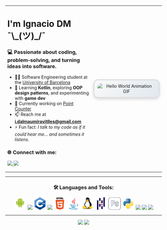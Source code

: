 <div align="center">

<table>
<tr>
<td width="55%" valign="top">

<h1 align="left"> I'm Ignacio DM ¯\_(ツ)_/¯</h1>
<h3 align="left">💻 Passionate about coding, problem‑solving, and turning ideas into software.</h3>

- 👨‍💻 Software Engineering student at the [University of Barcelona](https://web.ub.edu/es/)  
- 🌱 Learning **Kotlin**, exploring **OOP design patterns**, and experimenting with **game dev**  
- 🔭 Currently working on [Point Counter](https://github.com/IF-Enterprise/Points-Counter)  
- 📫 Reach me at **i.dalmaumiravitlles@gmail.com**  
- ⚡ Fun fact: *I talk to my code as if it could hear me… and sometimes it listens.*

<h3>🌐 Connect with me:</h3>
<p align="left">
<a href="https://twitter.com/ignaciodm100" target="_blank">
  <img src="https://raw.githubusercontent.com/rahuldkjain/github-profile-readme-generator/master/src/images/icons/Social/twitter.svg" width="30"/>
</a>
<a href="https://linkedin.com/in/ignacio-dalmau-miravitlles-195089335" target="_blank">
  <img src="https://raw.githubusercontent.com/rahuldkjain/github-profile-readme-generator/master/src/images/icons/Social/linked-in-alt.svg" width="30"/>
</a>
</p>

</td>

<td width="45%" align="center" valign="middle">

<div style="border: 3px solid #ddd; border-radius: 15px; padding: 10px; background: linear-gradient(135deg, #f9f9f9, #e1e8ef); box-shadow: 0 4px 10px rgba(0,0,0,0.15);">
  <img src="https://github.com/user-attachments/assets/103317c7-7c64-4fa7-aa7e-ac7f0d541c30" 
       alt="Hello World Animation GIF" 
       style="max-width: 100%; border-radius: 10px;">
</div>

</td>
</tr>
</table>

---

<h3 align="center">🛠 Languages and Tools:</h3>
<p align="center">
<a href="https://developer.android.com"><img src="https://raw.githubusercontent.com/devicons/devicon/master/icons/android/android-original-wordmark.svg" width="40"/></a>
<a href="https://www.arduino.cc/"><img src="https://cdn.worldvectorlogo.com/logos/arduino-1.svg" width="40"/></a>
<a href="https://www.w3schools.com/cpp/"><img src="https://raw.githubusercontent.com/devicons/devicon/master/icons/cplusplus/cplusplus-original.svg" width="40"/></a>
<a href="https://git-scm.com/"><img src="https://www.vectorlogo.zone/logos/git-scm/git-scm-icon.svg" width="40"/></a>
<a href="https://www.w3.org/html/"><img src="https://raw.githubusercontent.com/devicons/devicon/master/icons/html5/html5-original-wordmark.svg" width="40"/></a>
<a href="https://www.java.com"><img src="https://raw.githubusercontent.com/devicons/devicon/master/icons/java/java-original.svg" width="40"/></a>
<a href="https://www.linux.org/"><img src="https://raw.githubusercontent.com/devicons/devicon/master/icons/linux/linux-original.svg" width="40"/></a>
<a href="https://pandas.pydata.org/"><img src="https://raw.githubusercontent.com/devicons/devicon/2ae2a900d2f041da66e950e4d48052658d850630/icons/pandas/pandas-original.svg" width="40"/></a>
<a href="https://www.photoshop.com/en"><img src="https://raw.githubusercontent.com/devicons/devicon/master/icons/photoshop/photoshop-line.svg" width="40"/></a>
<a href="https://www.python.org"><img src="https://raw.githubusercontent.com/devicons/devicon/master/icons/python/python-original.svg" width="40"/></a>
<a href="https://pytorch.org/"><img src="https://www.vectorlogo.zone/logos/pytorch/pytorch-icon.svg" width="40"/></a>
<a href="https://www.tensorflow.org"><img src="https://www.vectorlogo.zone/logos/tensorflow/tensorflow-icon.svg" width="40"/></a>
<a href="https://unity.com/"><img src="https://www.vectorlogo.zone/logos/unity3d/unity3d-icon.svg" width="40"/></a>
</p>


---

<p align="center">
  <img src="https://github-readme-stats.vercel.app/api/top-langs?username=ignacidm&show_icons=true&locale=en&layout=compact&theme=tokyonight" height="150"/>
  <img src="https://github-readme-stats.vercel.app/api?username=ignacidm&show_icons=true&locale=en&theme=tokyonight" height="150"/>
</p>

</div>
